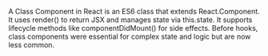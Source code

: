 A Class Component in React is an ES6 class that extends React.Component. 
It uses render() to return JSX and manages state via this.state. 
It supports lifecycle methods like componentDidMount() for side effects. 
Before hooks, class components were essential for complex state and logic but are now less common.
